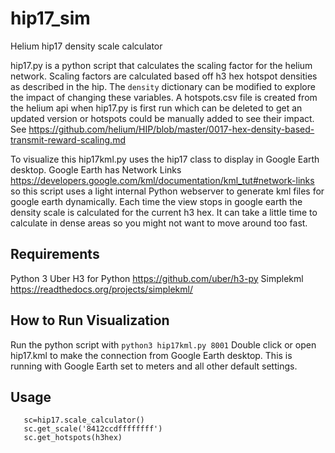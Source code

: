 # hip17_sim
Helium hip17 density scale calculator

hip17.py is a python script that calculates the scaling factor for the helium network. Scaling factors are calculated based off h3 hex hotspot densities as described in the hip. The ```density``` dictionary can be modified to explore the impact of changing these variables. A hotspots.csv file is created from the helium api when hip17.py is first run which can be deleted to get an updated version or hotspots could be manually added to see their impact.   
See https://github.com/helium/HIP/blob/master/0017-hex-density-based-transmit-reward-scaling.md 

To visualize this hip17kml.py uses the hip17 class to display in Google Earth desktop. Google Earth has Network Links https://developers.google.com/kml/documentation/kml_tut#network-links so this script uses a light internal Python webserver to generate kml files for google earth dynamically. Each time the view stops in google earth the density scale is calculated for the current h3 hex. It can take a little time to calculate in dense areas so you might not want to move around too fast.

## Requirements

Python 3
Uber H3 for Python https://github.com/uber/h3-py
Simplekml https://readthedocs.org/projects/simplekml/

## How to Run Visualization

Run the python script with ```python3 hip17kml.py 8001``` Double click or open hip17.kml to make the connection from Google Earth desktop.
This is running with Google Earth set to meters and all other default settings.

## Usage

```import hip17
   sc=hip17.scale_calculator()
   sc.get_scale('8412ccdffffffff')
   sc.get_hotspots(h3hex)
   ```

